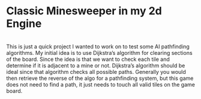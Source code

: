 # Classic Minesweeper in my 2d Engine
<br>
This is just a quick project I wanted to work on to test some AI pathfinding algorithms. My initial idea is to use Dijkstra’s algorithm for clearing sections of the board. Since the idea is that we want to check each tile and determine if it is adjacent to a mine or not. Dijkstra’s algorithm should be ideal since that algorithm checks all possible paths. Generally you would then retrieve the reverse of the algo for a pathfinding system, but this game does not need to find a path, it just needs to touch all valid tiles on the game board.
